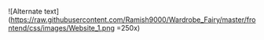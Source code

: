 ![Alternate text](https://raw.githubusercontent.com/Ramish9000/Wardrobe_Fairy/master/frontend/css/images/Website_1.png =250x)
